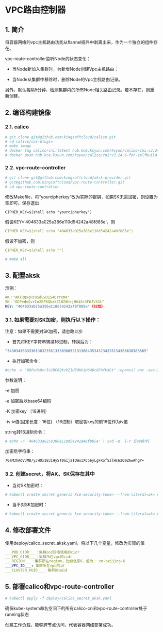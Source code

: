 # VPC路由控制器

## 1. 简介

  将容器网络的vpc主机路由功能从flannel插件中剥离出来，作为一个独立的组件存在。
  
  vpc-route-controller监听Node的状态变化：
  
  * 当Node新加入集群时，为新增Node创建Vpc主机路由；
  
  * 当Node从集群中移除时，删除Node的Vpc主机路由记录。

  另外，默认每隔5分钟，检测集群内的所有Node相关路由记录。若不存在，则重新创建。

## 2. 编译构建镜像

### 2.1. calico
```sh
# git clone git@github.com:kingsoftcloud/calico.git
# cd calico/cni-plugin
# make image
# docker tag calico/cni:latest hub.kce.ksyun.com/ksyun/calico/cni:v3.24.6-for-selfbuild-cluster
# docker push hub.kce.ksyun.com/ksyun/calico/cni:v3.24.6-for-selfbuild-cluster
```
### 2.2. vpc-route-controller
```sh
# git clone git@github.com:kingsoftcloud/aksk-provider.git
# git@github.com:kingsoftcloud/vpc-route-controller.git
# cd vpc-route-controller
```
修改Makefile，将“yourcipherkey”改为实际的密钥，如果SK无需加密，则设置为空即可。保存退出
```
CIPHER_KEY=$(shell echo "yourcipherkey")
```
假设KEY='404633a025a386e110d54242a48f885e'，则
```yaml
CIPHER_KEY=$(shell echo "404633a025a386e110d54242a48f885e")
```
假设不加密，则
```yaml
CIPHER_KEY=$(shell echo "")
```
```sh
# make all
```

## 3. 配置aksk
示例：
```yaml
AK："AKTRQxqRY0SdCw31S46rrcMA"
SK："ODPedeQvrIo2BF6QkzkZ1HZdhkjH648cOF0fVXGt"
KEY: "404633a025a386e110d54242a48f885e"（32位）
```
### 3.1. 如果需要对SK加密，则执行以下操作：
注意：如果不需要对SK加密，请忽略此步

* 首先将KEY字符串转换16进制，转换后为：
```yaml
"3430343633336130323561333836653131306435343234326134386638383565"
```
* 执行加密命令：
```sh
#echo -n "ODPedeQvrIo2BF6QkzkZ1HZdhkjH648cOF0fVXGt" |openssl enc -aes-256-cbc -e -a -K 3430343633336130323561333836653131306435343234326134386638383565 -iv 34303436333361303235613338366531
```
参数说明：

  -e 加密
  
  -a  加密后以base64编码
  
  -K 加密key （16进制）
  
  -iv iv值(固定长度：16位)   （16进制）取密钥key的前16位作为iv值

string转16进制命令：
```sh
# echo -n '404633a025a386e110d54242a48f885e' | xxd -p  [-r 反向操作]
```
加密后字符串：
```sh
70aM3hAdVJMB/yJHOxIB3iHyST0aijaIQWoIXCo6yLgFRofS2lHs62Q0Z6wAhgY+
```

### 3.2. 创建secret，将AK、SK保存在其中
* 当对SK加密时：
```sh
# kubectl create secret generic kce-security-token --from-literal=ak='AKTRQxqRY0SdCw31S46rrcMA' --from-literal=sk='70aM3hAdVJMB/yJHOxIB3iHyST0aijaIQWoIXCo6yLgFRofS2lHs62Q0Z6wAhgY+' --from-literal=cipher='aes256+base64'
```
* 当不对SK加密时：
```sh
# kubectl create secret generic kce-security-token --from-literal=ak='AKTRQxqRY0SdCw31S46rrcMA' --from-literal=sk='ODPedeQvrIo2BF6QkzkZ1HZdhkjH648cOF0fVXGt'
```
## 4. 修改部署文件
使用deploy/calico_secret_aksk.yaml，将以下几个变量，修改为实际的值
```yaml
___POD_CIDR___：集群pod网络使用的cidr
___VPC_CIDR___：集群所在vpc的cidr
___REGION___：集群所在region，比如北京6，值为： cn-beijing-6
___VPC_ID___: 集群所在vpc的id
___CLUSTER_UUID___：集群的uuid
```
## 5. 部署calico和vpc-route-controller
```sh
# kubectl apply -f deploy/calico_secret_aksk.yaml
```
确保kube-system命名空间下的所有calico-cni和vpc-route-controller处于running状态

创建工作负载，能够跨节点访问，代表容器网络部署成功。
